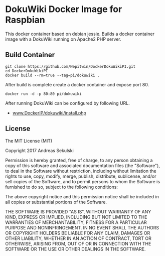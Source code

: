 # DokuWiki Docker Image for Raspbian

This docker container based on debian jessie. Builds a docker container image with a DokuWiki running on Apache2 PHP server.

## Build Container

```
git clone https://github.com/Nepitwin/DockerDokuWikiPI.git
cd DockerDokuWikiPI
docker build --rm=true --tag=pi/dokuwiki .
```

After build is complete create a docker container and expose port 80.

```
docker run -d -p 80:80 pi/dokuwiki
```

After running DokuWiki can be configured by following URL.
  - www.DockerIP/dokuwiki/install.php

## License

The MIT License (MIT)

Copyright 2017 Andreas Sekulski

Permission is hereby granted, free of charge, to any person obtaining a copy of this software and associated documentation files (the "Software"), to deal in the Software without restriction, including without limitation the rights to use, copy, modify, merge, publish, distribute, sublicense, and/or sell copies of the Software, and to permit persons to whom the Software is furnished to do so, subject to the following conditions:

The above copyright notice and this permission notice shall be included in all copies or substantial portions of the Software.

THE SOFTWARE IS PROVIDED "AS IS", WITHOUT WARRANTY OF ANY KIND, EXPRESS OR IMPLIED, INCLUDING BUT NOT LIMITED TO THE WARRANTIES OF MERCHANTABILITY, FITNESS FOR A PARTICULAR PURPOSE AND NONINFRINGEMENT. IN NO EVENT SHALL THE AUTHORS OR COPYRIGHT HOLDERS BE LIABLE FOR ANY CLAIM, DAMAGES OR OTHER LIABILITY, WHETHER IN AN ACTION OF CONTRACT, TORT OR OTHERWISE, ARISING FROM, OUT OF OR IN CONNECTION WITH THE SOFTWARE OR THE USE OR OTHER DEALINGS IN THE SOFTWARE.
